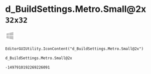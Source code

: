 # d_BuildSettings.Metro.Small@2x `32x32`
<img src="/img/d_BuildSettings.Metro.Small@2x.png" width=32 height=32>

``` CSharp
EditorGUIUtility.IconContent("d_BuildSettings.Metro.Small@2x")
```
```
d_BuildSettings.Metro.Small@2x
```
```
-1497910192269226091
```
